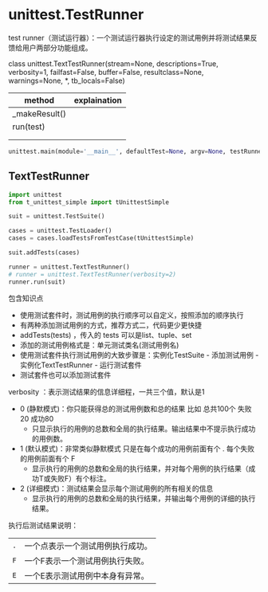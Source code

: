 # unittest.TestRunner

test runner（测试运行器）：一个测试运行器执行设定的测试用例并将测试结果反馈给用户两部分功能组成。

class unittest.TextTestRunner(stream=None, descriptions=True, verbosity=1, failfast=False, buffer=False, resultclass=None, warnings=None, *, tb_locals=False)

| method        | explaination |
| ------------- | ------------ |
| _makeResult() |              |
| run(test)     |              |
|               |              |
|               |              |

```py
unittest.main(module='__main__', defaultTest=None, argv=None, testRunner=None, testLoader=unittest.defaultTestLoader, exit=True, verbosity=1, failfast=None, catchbreak=None, buffer=None, warnings=None)
```



## TextTestRunner
```py
import unittest
from t_unittest_simple import tUnittestSimple

suit = unittest.TestSuite()

cases = unittest.TestLoader()
cases = cases.loadTestsFromTestCase(tUnittestSimple)

suit.addTests(cases)

runner = unittest.TextTestRunner()
# runner = unittest.TextTestRunner(verbosity=2)
runner.run(suit)
```

包含知识点
* 使用测试套件时，测试用例的执行顺序可以自定义，按照添加的顺序执行
* 有两种添加测试用例的方式，推荐方式二，代码更少更快捷
* addTests(tests) ，传入的 tests 可以是list、tuple、set
* 添加的测试用例格式是：单元测试类名(测试用例名) 
* 使用测试套件执行测试用例的大致步骤是：实例化TestSuite - 添加测试用例 - 实例化TextTestRunner - 运行测试套件
* 测试套件也可以添加测试套件

verbosity ：表示测试结果的信息详细程，一共三个值，默认是1
* 0 (静默模式)：你只能获得总的测试用例数和总的结果 比如 总共100个 失败20 成功80
  * 只显示执行的用例的总数和全局的执行结果。输出结果中不提示执行成功的用例数。
* 1 (默认模式)：非常类似静默模式 只是在每个成功的用例前面有个 .  每个失败的用例前面有个 F
  * 显示执行的用例的总数和全局的执行结果，并对每个用例的执行结果（成功T或失败F）有个标注。
* 2 (详细模式)：测试结果会显示每个测试用例的所有相关的信息
  * 显示执行的用例的总数和全局的执行结果，并输出每个用例的详细的执行结果。

执行后测试结果说明：

|     |                                  |
| --- | -------------------------------- |
| `.` | 一个点表示一个测试用例执行成功。 |
| `F` | 一个F表示一个测试用例执行失败。  |
| `E` | 一个E表示测试用例中本身有异常。  |


